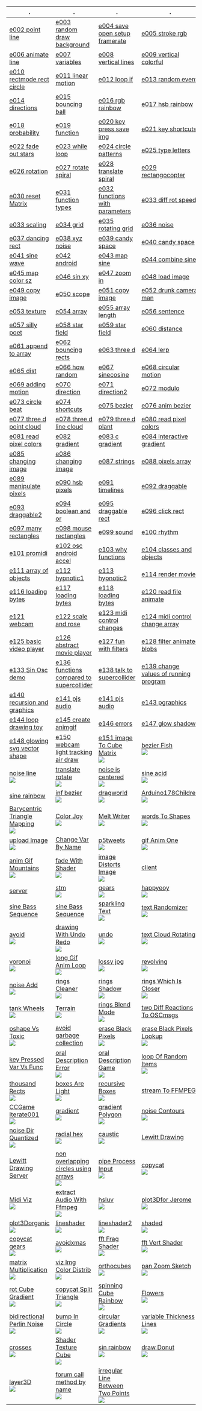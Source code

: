 | . | . | . | . |
| --- | --- | --- | --- |
| [e002 point line](https://github.com/hamoid/Fun-Programming/blob/master/processing/01/e002_point_line/) | [e003 random draw background](https://github.com/hamoid/Fun-Programming/blob/master/processing/01/e003_random_draw_background/) | [e004 save open setup framerate](https://github.com/hamoid/Fun-Programming/blob/master/processing/01/e004_save_open_setup_framerate/) | [e005 stroke rgb](https://github.com/hamoid/Fun-Programming/blob/master/processing/01/e005_stroke_rgb/)  |
| [e006 animate line](https://github.com/hamoid/Fun-Programming/blob/master/processing/01/e006_animate_line/) | [e007 variables](https://github.com/hamoid/Fun-Programming/blob/master/processing/01/e007_variables/) | [e008 vertical lines](https://github.com/hamoid/Fun-Programming/blob/master/processing/01/e008_vertical_lines/) | [e009 vertical colorful](https://github.com/hamoid/Fun-Programming/blob/master/processing/01/e009_vertical_colorful/)  |
| [e010 rectmode rect circle](https://github.com/hamoid/Fun-Programming/blob/master/processing/01/e010_rectmode_rect_circle/) | [e011 linear motion](https://github.com/hamoid/Fun-Programming/blob/master/processing/01/e011_linear_motion/) | [e012 loop if](https://github.com/hamoid/Fun-Programming/blob/master/processing/01/e012_loop_if/) | [e013 random event](https://github.com/hamoid/Fun-Programming/blob/master/processing/01/e013_random_event/)  |
| [e014 directions](https://github.com/hamoid/Fun-Programming/blob/master/processing/01/e014_directions/) | [e015 bouncing ball](https://github.com/hamoid/Fun-Programming/blob/master/processing/01/e015_bouncing_ball/) | [e016 rgb rainbow](https://github.com/hamoid/Fun-Programming/blob/master/processing/01/e016_rgb_rainbow/) | [e017 hsb rainbow](https://github.com/hamoid/Fun-Programming/blob/master/processing/01/e017_hsb_rainbow/)  |
| [e018 probability](https://github.com/hamoid/Fun-Programming/blob/master/processing/01/e018_probability/) | [e019 function](https://github.com/hamoid/Fun-Programming/blob/master/processing/01/e019_function/) | [e020 key press save img](https://github.com/hamoid/Fun-Programming/blob/master/processing/01/e020_key_press_save_img/) | [e021 key shortcuts](https://github.com/hamoid/Fun-Programming/blob/master/processing/01/e021_key_shortcuts/)  |
| [e022 fade out stars](https://github.com/hamoid/Fun-Programming/blob/master/processing/01/e022_fade_out_stars/) | [e023 while loop](https://github.com/hamoid/Fun-Programming/blob/master/processing/01/e023_while_loop/) | [e024 circle patterns](https://github.com/hamoid/Fun-Programming/blob/master/processing/01/e024_circle_patterns/) | [e025 type letters](https://github.com/hamoid/Fun-Programming/blob/master/processing/01/e025_type_letters/)  |
| [e026 rotation](https://github.com/hamoid/Fun-Programming/blob/master/processing/02/e026_rotation/) | [e027 rotate spiral](https://github.com/hamoid/Fun-Programming/blob/master/processing/02/e027_rotate_spiral/) | [e028 translate spiral](https://github.com/hamoid/Fun-Programming/blob/master/processing/02/e028_translate_spiral/) | [e029 rectangocopter](https://github.com/hamoid/Fun-Programming/blob/master/processing/02/e029_rectangocopter/)  |
| [e030 reset Matrix](https://github.com/hamoid/Fun-Programming/blob/master/processing/02/e030_resetMatrix/) | [e031 function types](https://github.com/hamoid/Fun-Programming/blob/master/processing/02/e031_function_types/) | [e032 functions with parameters](https://github.com/hamoid/Fun-Programming/blob/master/processing/02/e032_functions_with_parameters/) | [e033 diff rot speed](https://github.com/hamoid/Fun-Programming/blob/master/processing/02/e033_diff_rot_speed/)  |
| [e033 scaling](https://github.com/hamoid/Fun-Programming/blob/master/processing/02/e033_scaling/) | [e034 grid](https://github.com/hamoid/Fun-Programming/blob/master/processing/02/e034_grid/) | [e035 rotating grid](https://github.com/hamoid/Fun-Programming/blob/master/processing/02/e035_rotating_grid/) | [e036 noise](https://github.com/hamoid/Fun-Programming/blob/master/processing/02/e036_noise/)  |
| [e037 dancing rect](https://github.com/hamoid/Fun-Programming/blob/master/processing/02/e037_dancing_rect/) | [e038 xyz noise](https://github.com/hamoid/Fun-Programming/blob/master/processing/02/e038_xyz_noise/) | [e039 candy space](https://github.com/hamoid/Fun-Programming/blob/master/processing/02/e039_candy_space/) | [e040 candy space](https://github.com/hamoid/Fun-Programming/blob/master/processing/02/e040_candy_space/)  |
| [e041 sine wave](https://github.com/hamoid/Fun-Programming/blob/master/processing/02/e041_sine_wave/) | [e042 android](https://github.com/hamoid/Fun-Programming/blob/master/processing/02/e042_android/) | [e043 map sine](https://github.com/hamoid/Fun-Programming/blob/master/processing/02/e043_map_sine/) | [e044 combine sine](https://github.com/hamoid/Fun-Programming/blob/master/processing/02/e044_combine_sine/)  |
| [e045 map color sz](https://github.com/hamoid/Fun-Programming/blob/master/processing/02/e045_map_color_sz/) | [e046 sin xy](https://github.com/hamoid/Fun-Programming/blob/master/processing/02/e046_sin_xy/) | [e047 zoom in](https://github.com/hamoid/Fun-Programming/blob/master/processing/02/e047_zoom_in/) | [e048 load image](https://github.com/hamoid/Fun-Programming/blob/master/processing/02/e048_load_image/)  |
| [e049 copy image](https://github.com/hamoid/Fun-Programming/blob/master/processing/02/e049_copy_image/) | [e050 scope](https://github.com/hamoid/Fun-Programming/blob/master/processing/02/e050_scope/) | [e051 copy image](https://github.com/hamoid/Fun-Programming/blob/master/processing/03/e051_copy_image/) | [e052 drunk camera man](https://github.com/hamoid/Fun-Programming/blob/master/processing/03/e052_drunk_camera_man/)  |
| [e053 texture](https://github.com/hamoid/Fun-Programming/blob/master/processing/03/e053_texture/) | [e054 array](https://github.com/hamoid/Fun-Programming/blob/master/processing/03/e054_array/) | [e055 array length](https://github.com/hamoid/Fun-Programming/blob/master/processing/03/e055_array_length/) | [e056 sentence](https://github.com/hamoid/Fun-Programming/blob/master/processing/03/e056_sentence/)  |
| [e057 silly poet](https://github.com/hamoid/Fun-Programming/blob/master/processing/03/e057_silly_poet/) | [e058 star field](https://github.com/hamoid/Fun-Programming/blob/master/processing/03/e058_star_field/) | [e059 star field](https://github.com/hamoid/Fun-Programming/blob/master/processing/03/e059_star_field/) | [e060 distance](https://github.com/hamoid/Fun-Programming/blob/master/processing/03/e060_distance/)  |
| [e061 append to array](https://github.com/hamoid/Fun-Programming/blob/master/processing/03/e061_append_to_array/) | [e062 bouncing rects](https://github.com/hamoid/Fun-Programming/blob/master/processing/03/e062_bouncing_rects/) | [e063 three d](https://github.com/hamoid/Fun-Programming/blob/master/processing/03/e063_three_d/) | [e064 lerp](https://github.com/hamoid/Fun-Programming/blob/master/processing/03/e064_lerp/)  |
| [e065 dist](https://github.com/hamoid/Fun-Programming/blob/master/processing/03/e065_dist/) | [e066 how random](https://github.com/hamoid/Fun-Programming/blob/master/processing/03/e066_how_random/) | [e067 sinecosine](https://github.com/hamoid/Fun-Programming/blob/master/processing/03/e067_sinecosine/) | [e068 circular motion](https://github.com/hamoid/Fun-Programming/blob/master/processing/03/e068_circular_motion/)  |
| [e069 adding motion](https://github.com/hamoid/Fun-Programming/blob/master/processing/03/e069_adding_motion/) | [e070 direction](https://github.com/hamoid/Fun-Programming/blob/master/processing/03/e070_direction/) | [e071 direction2](https://github.com/hamoid/Fun-Programming/blob/master/processing/03/e071_direction2/) | [e072 modulo](https://github.com/hamoid/Fun-Programming/blob/master/processing/03/e072_modulo/)  |
| [e073 circle beat](https://github.com/hamoid/Fun-Programming/blob/master/processing/03/e073_circle_beat/) | [e074 shortcuts](https://github.com/hamoid/Fun-Programming/blob/master/processing/03/e074_shortcuts/) | [e075 bezier](https://github.com/hamoid/Fun-Programming/blob/master/processing/03/e075_bezier/) | [e076 anim bezier](https://github.com/hamoid/Fun-Programming/blob/master/processing/04/e076_anim_bezier/)  |
| [e077 three d point cloud](https://github.com/hamoid/Fun-Programming/blob/master/processing/04/e077_three_d_point_cloud/) | [e078 three d line cloud](https://github.com/hamoid/Fun-Programming/blob/master/processing/04/e078_three_d_line_cloud/) | [e079 three d plant](https://github.com/hamoid/Fun-Programming/blob/master/processing/04/e079_three_d_plant/) | [e080 read pixel colors](https://github.com/hamoid/Fun-Programming/blob/master/processing/04/e080_read_pixel_colors/)  |
| [e081 read pixel colors](https://github.com/hamoid/Fun-Programming/blob/master/processing/04/e081_read_pixel_colors/) | [e082 gradient](https://github.com/hamoid/Fun-Programming/blob/master/processing/04/e082_gradient/) | [e083 c gradient](https://github.com/hamoid/Fun-Programming/blob/master/processing/04/e083_c_gradient/) | [e084 interactive gradient](https://github.com/hamoid/Fun-Programming/blob/master/processing/04/e084_interactive_gradient/)  |
| [e085 changing image](https://github.com/hamoid/Fun-Programming/blob/master/processing/04/e085_changing_image/) | [e086 changing image](https://github.com/hamoid/Fun-Programming/blob/master/processing/04/e086_changing_image/) | [e087 strings](https://github.com/hamoid/Fun-Programming/blob/master/processing/04/e087_strings/) | [e088 pixels array](https://github.com/hamoid/Fun-Programming/blob/master/processing/04/e088_pixels_array/)  |
| [e089 manipulate pixels](https://github.com/hamoid/Fun-Programming/blob/master/processing/04/e089_manipulate_pixels/) | [e090 hsb pixels](https://github.com/hamoid/Fun-Programming/blob/master/processing/04/e090_hsb_pixels/) | [e091 timelines](https://github.com/hamoid/Fun-Programming/blob/master/processing/04/e091_timelines/) | [e092 draggable](https://github.com/hamoid/Fun-Programming/blob/master/processing/04/e092_draggable/)  |
| [e093 draggable2](https://github.com/hamoid/Fun-Programming/blob/master/processing/04/e093_draggable2/) | [e094 boolean and or](https://github.com/hamoid/Fun-Programming/blob/master/processing/04/e094_boolean_and_or/) | [e095 draggable rect](https://github.com/hamoid/Fun-Programming/blob/master/processing/04/e095_draggable_rect/) | [e096 click rect](https://github.com/hamoid/Fun-Programming/blob/master/processing/04/e096_click_rect/)  |
| [e097 many rectangles](https://github.com/hamoid/Fun-Programming/blob/master/processing/04/e097_many_rectangles/) | [e098 mouse rectangles](https://github.com/hamoid/Fun-Programming/blob/master/processing/04/e098_mouse_rectangles/) | [e099 sound](https://github.com/hamoid/Fun-Programming/blob/master/processing/04/e099_sound/) | [e100 rhythm](https://github.com/hamoid/Fun-Programming/blob/master/processing/04/e100_rhythm/)  |
| [e101 promidi](https://github.com/hamoid/Fun-Programming/blob/master/processing/05/e101_promidi/) | [e102 osc android accel](https://github.com/hamoid/Fun-Programming/blob/master/processing/05/e102_osc_android_accel/) | [e103 why functions](https://github.com/hamoid/Fun-Programming/blob/master/processing/05/e103_why_functions/) | [e104 classes and objects](https://github.com/hamoid/Fun-Programming/blob/master/processing/05/e104_classes_and_objects/)  |
| [e111 array of objects](https://github.com/hamoid/Fun-Programming/blob/master/processing/05/e111_array_of_objects/) | [e112 hypnotic1](https://github.com/hamoid/Fun-Programming/blob/master/processing/05/e112_hypnotic1/) | [e113 hypnotic2](https://github.com/hamoid/Fun-Programming/blob/master/processing/05/e113_hypnotic2/) | [e114 render movie](https://github.com/hamoid/Fun-Programming/blob/master/processing/05/e114_render_movie/)  |
| [e116 loading bytes](https://github.com/hamoid/Fun-Programming/blob/master/processing/05/e116_loading_bytes/) | [e117 loading bytes](https://github.com/hamoid/Fun-Programming/blob/master/processing/05/e117_loading_bytes/) | [e118 loading bytes](https://github.com/hamoid/Fun-Programming/blob/master/processing/05/e118_loading_bytes/) | [e120 read file animate](https://github.com/hamoid/Fun-Programming/blob/master/processing/05/e120_read_file_animate/)  |
| [e121 webcam](https://github.com/hamoid/Fun-Programming/blob/master/processing/05/e121_webcam/) | [e122 scale and rose](https://github.com/hamoid/Fun-Programming/blob/master/processing/05/e122_scale_and_rose/) | [e123 midi control changes](https://github.com/hamoid/Fun-Programming/blob/master/processing/05/e123_midi_control_changes/) | [e124 midi control change array](https://github.com/hamoid/Fun-Programming/blob/master/processing/05/e124_midi_control_change_array/)  |
| [e125 basic video player](https://github.com/hamoid/Fun-Programming/blob/master/processing/05/e125_basic_video_player/) | [e126 abstract movie player](https://github.com/hamoid/Fun-Programming/blob/master/processing/06/e126_abstract_movie_player/) | [e127 fun with filters](https://github.com/hamoid/Fun-Programming/blob/master/processing/06/e127_fun_with_filters/) | [e128 filter animated blobs](https://github.com/hamoid/Fun-Programming/blob/master/processing/06/e128_filter_animated_blobs/)  |
| [e133 Sin Osc demo](https://github.com/hamoid/Fun-Programming/blob/master/processing/06/e133_SinOsc_demo/) | [e136 functions compared to supercollider](https://github.com/hamoid/Fun-Programming/blob/master/processing/06/e136_functions_compared_to_supercollider/) | [e138 talk to supercollider](https://github.com/hamoid/Fun-Programming/blob/master/processing/06/e138_talk_to_supercollider/) | [e139 change values of running program](https://github.com/hamoid/Fun-Programming/blob/master/processing/06/e139_change_values_of_running_program/)  |
| [e140 recursion and graphics](https://github.com/hamoid/Fun-Programming/blob/master/processing/06/e140_recursion_and_graphics/) | [e141 pjs audio](https://github.com/hamoid/Fun-Programming/blob/master/processing/06/e141_pjs_audio/) | [e141 pjs audio](https://github.com/hamoid/Fun-Programming/blob/master/processing/06/e141_pjs_audio/web-export/) | [e143 pgraphics](https://github.com/hamoid/Fun-Programming/blob/master/processing/06/e143_pgraphics/)  |
| [e144 loop drawing toy](https://github.com/hamoid/Fun-Programming/blob/master/processing/06/e144_loop_drawing_toy/) | [e145 create animgif](https://github.com/hamoid/Fun-Programming/blob/master/processing/06/e145_create_animgif/) | [e146 errors](https://github.com/hamoid/Fun-Programming/blob/master/processing/06/e146_errors/) | [e147 glow shadow](https://github.com/hamoid/Fun-Programming/blob/master/processing/06/e147_glow_shadow/)  |
| [e148 glowing svg vector shape](https://github.com/hamoid/Fun-Programming/blob/master/processing/06/e148_glowing_svg_vector_shape/) | [e150 webcam light tracking air draw](https://github.com/hamoid/Fun-Programming/blob/master/processing/06/e150_webcam_light_tracking_air_draw/) | [e151 image To Cube Matrix<br>![](07/e151_imageToCubeMatrix/.thumb.jpg)](https://github.com/hamoid/Fun-Programming/blob/master/processing/07/e151_imageToCubeMatrix/) | [bezier Fish<br>![](ideas/2011/05/bezierFish/.thumb.jpg)](https://github.com/hamoid/Fun-Programming/blob/master/processing/ideas/2011/05/bezierFish/)  |
| [noise line<br>![](ideas/2011/08/noise_line/.thumb.jpg)](https://github.com/hamoid/Fun-Programming/blob/master/processing/ideas/2011/08/noise_line/) | [translate rotate<br>![](ideas/2011/08/translate_rotate/.thumb.jpg)](https://github.com/hamoid/Fun-Programming/blob/master/processing/ideas/2011/08/translate_rotate/) | [noise is centered<br>![](ideas/2011/09/noise_is_centered/.thumb.jpg)](https://github.com/hamoid/Fun-Programming/blob/master/processing/ideas/2011/09/noise_is_centered/) | [sine acid<br>![](ideas/2011/09/sine_acid/.thumb.jpg)](https://github.com/hamoid/Fun-Programming/blob/master/processing/ideas/2011/09/sine_acid/)  |
| [sine rainbow](https://github.com/hamoid/Fun-Programming/blob/master/processing/ideas/2011/09/sine_rainbow/) | [inf bezier<br>![](ideas/2012/02/inf_bezier/.thumb.jpg)](https://github.com/hamoid/Fun-Programming/blob/master/processing/ideas/2012/02/inf_bezier/) | [dragworld<br>![](ideas/2012/06/dragworld/.thumb.jpg)](https://github.com/hamoid/Fun-Programming/blob/master/processing/ideas/2012/06/dragworld/) | [Arduino178Children<br>![](ideas/2013/01/Arduino178Children/.thumb.jpg)](https://github.com/hamoid/Fun-Programming/blob/master/processing/ideas/2013/01/Arduino178Children/)  |
| [Barycentric Triangle Mapping<br>![](ideas/2013/02/BarycentricTriangleMapping/.thumb.jpg)](https://github.com/hamoid/Fun-Programming/blob/master/processing/ideas/2013/02/BarycentricTriangleMapping/) | [Color Joy<br>![](ideas/2013/02/ColorJoy/.thumb.jpg)](https://github.com/hamoid/Fun-Programming/blob/master/processing/ideas/2013/02/ColorJoy/) | [Melt Writer<br>![](ideas/2013/02/MeltWriter/.thumb.jpg)](https://github.com/hamoid/Fun-Programming/blob/master/processing/ideas/2013/02/MeltWriter/) | [words To Shapes<br>![](ideas/2013/06/wordsToShapes/.thumb.jpg)](https://github.com/hamoid/Fun-Programming/blob/master/processing/ideas/2013/06/wordsToShapes/)  |
| [upload Image<br>![](ideas/2013/07/uploadImage/.thumb.jpg)](https://github.com/hamoid/Fun-Programming/blob/master/processing/ideas/2013/07/uploadImage/) | [Change Var By Name](https://github.com/hamoid/Fun-Programming/blob/master/processing/ideas/2013/08/ChangeVarByName/) | [p5tweets<br>![](ideas/2013/08/p5tweets/.thumb.jpg)](https://github.com/hamoid/Fun-Programming/blob/master/processing/ideas/2013/08/p5tweets/) | [gif Anim One<br>![](ideas/2013/10/gifAnimOne/.thumb.jpg)](https://github.com/hamoid/Fun-Programming/blob/master/processing/ideas/2013/10/gifAnimOne/)  |
| [anim Gif Mountains<br>![](ideas/2013/11/animGifMountains/.thumb.jpg)](https://github.com/hamoid/Fun-Programming/blob/master/processing/ideas/2013/11/animGifMountains/) | [fade With Shader<br>![](ideas/2013/11/fadeWithShader/.thumb.jpg)](https://github.com/hamoid/Fun-Programming/blob/master/processing/ideas/2013/11/fadeWithShader/) | [image Distorts Image<br>![](ideas/2013/11/imageDistortsImage/.thumb.jpg)](https://github.com/hamoid/Fun-Programming/blob/master/processing/ideas/2013/11/imageDistortsImage/) | [client](https://github.com/hamoid/Fun-Programming/blob/master/processing/ideas/2013/11/prettyDecentDisplay/client/)  |
| [server](https://github.com/hamoid/Fun-Programming/blob/master/processing/ideas/2013/11/prettyDecentDisplay/server/) | [stm<br>![](ideas/2013/11/stm/.thumb.jpg)](https://github.com/hamoid/Fun-Programming/blob/master/processing/ideas/2013/11/stm/) | [gears<br>![](ideas/2013/12/gears/.thumb.jpg)](https://github.com/hamoid/Fun-Programming/blob/master/processing/ideas/2013/12/gears/) | [happyeoy<br>![](ideas/2013/12/happyeoy/.thumb.jpg)](https://github.com/hamoid/Fun-Programming/blob/master/processing/ideas/2013/12/happyeoy/)  |
| [sine Bass Sequence](https://github.com/hamoid/Fun-Programming/blob/master/processing/ideas/2013/12/sineBassSequence/) | [sine Bass Sequence](https://github.com/hamoid/Fun-Programming/blob/master/processing/ideas/2013/12/sineBassSequence/) | [sparkling Text<br>![](ideas/2013/12/sparklingText/.thumb.jpg)](https://github.com/hamoid/Fun-Programming/blob/master/processing/ideas/2013/12/sparklingText/) | [text Randomizer<br>![](ideas/2013/12/textRandomizer/.thumb.jpg)](https://github.com/hamoid/Fun-Programming/blob/master/processing/ideas/2013/12/textRandomizer/)  |
| [avoid<br>![](ideas/2014/01/avoid/.thumb.jpg)](https://github.com/hamoid/Fun-Programming/blob/master/processing/ideas/2014/01/avoid/) | [drawing With Undo Redo<br>![](ideas/2014/01/drawingWithUndoRedo/.thumb.jpg)](https://github.com/hamoid/Fun-Programming/blob/master/processing/ideas/2014/01/drawingWithUndoRedo/) | [undo<br>![](ideas/2014/01/undo/.thumb.jpg)](https://github.com/hamoid/Fun-Programming/blob/master/processing/ideas/2014/01/undo/) | [text Cloud Rotating<br>![](ideas/2014/02/textCloudRotating/.thumb.jpg)](https://github.com/hamoid/Fun-Programming/blob/master/processing/ideas/2014/02/textCloudRotating/)  |
| [voronoi<br>![](ideas/2014/02/voronoi/.thumb.jpg)](https://github.com/hamoid/Fun-Programming/blob/master/processing/ideas/2014/02/voronoi/) | [long Gif Anim Loop<br>![](ideas/2014/03/longGifAnimLoop/.thumb.jpg)](https://github.com/hamoid/Fun-Programming/blob/master/processing/ideas/2014/03/longGifAnimLoop/) | [lossy jpg<br>![](ideas/2014/03/lossy_jpg/.thumb.jpg)](https://github.com/hamoid/Fun-Programming/blob/master/processing/ideas/2014/03/lossy_jpg/) | [revolving<br>![](ideas/2014/03/revolving/.thumb.jpg)](https://github.com/hamoid/Fun-Programming/blob/master/processing/ideas/2014/03/revolving/)  |
| [noise Add<br>![](ideas/2014/04/noiseAdd/.thumb.jpg)](https://github.com/hamoid/Fun-Programming/blob/master/processing/ideas/2014/04/noiseAdd/) | [rings Cleaner<br>![](ideas/2014/04/ringsCleaner/.thumb.jpg)](https://github.com/hamoid/Fun-Programming/blob/master/processing/ideas/2014/04/ringsCleaner/) | [rings Shadow<br>![](ideas/2014/04/ringsShadow/.thumb.jpg)](https://github.com/hamoid/Fun-Programming/blob/master/processing/ideas/2014/04/ringsShadow/) | [rings Which Is Closer<br>![](ideas/2014/04/ringsWhichIsCloser/.thumb.jpg)](https://github.com/hamoid/Fun-Programming/blob/master/processing/ideas/2014/04/ringsWhichIsCloser/)  |
| [tank Wheels<br>![](ideas/2014/04/tankWheels/.thumb.jpg)](https://github.com/hamoid/Fun-Programming/blob/master/processing/ideas/2014/04/tankWheels/) | [Terrain<br>![](ideas/2014/05/Terrain/.thumb.jpg)](https://github.com/hamoid/Fun-Programming/blob/master/processing/ideas/2014/05/Terrain/) | [rings Blend Mode<br>![](ideas/2014/05/ringsBlendMode/.thumb.jpg)](https://github.com/hamoid/Fun-Programming/blob/master/processing/ideas/2014/05/ringsBlendMode/) | [two Diff Reactions To OSCmsgs](https://github.com/hamoid/Fun-Programming/blob/master/processing/ideas/2014/05/twoDiffReactionsToOSCmsgs/)  |
| [pshape Vs Toxic<br>![](ideas/2014/06/pshapeVsToxic/.thumb.jpg)](https://github.com/hamoid/Fun-Programming/blob/master/processing/ideas/2014/06/pshapeVsToxic/) | [avoid garbage collection](https://github.com/hamoid/Fun-Programming/blob/master/processing/ideas/2014/08/avoid_garbage_collection/) | [erase Black Pixels<br>![](ideas/2014/09/eraseBlackPixels/.thumb.jpg)](https://github.com/hamoid/Fun-Programming/blob/master/processing/ideas/2014/09/eraseBlackPixels/) | [erase Black Pixels Lookup<br>![](ideas/2014/09/eraseBlackPixelsLookup/.thumb.jpg)](https://github.com/hamoid/Fun-Programming/blob/master/processing/ideas/2014/09/eraseBlackPixelsLookup/)  |
| [key Pressed Var Vs Func](https://github.com/hamoid/Fun-Programming/blob/master/processing/ideas/2014/10/keyPressedVarVsFunc/) | [oral Description Error<br>![](ideas/2014/10/oralDescriptionError/.thumb.jpg)](https://github.com/hamoid/Fun-Programming/blob/master/processing/ideas/2014/10/oralDescriptionError/) | [oral Description Game<br>![](ideas/2014/10/oralDescriptionGame/.thumb.jpg)](https://github.com/hamoid/Fun-Programming/blob/master/processing/ideas/2014/10/oralDescriptionGame/) | [loop Of Random Items<br>![](ideas/2014/11/loopOfRandomItems/.thumb.jpg)](https://github.com/hamoid/Fun-Programming/blob/master/processing/ideas/2014/11/loopOfRandomItems/)  |
| [thousand Rects<br>![](ideas/2014/11/thousandRects/.thumb.jpg)](https://github.com/hamoid/Fun-Programming/blob/master/processing/ideas/2014/11/thousandRects/) | [boxes Are Light<br>![](ideas/2015/01/boxesAreLight/.thumb.jpg)](https://github.com/hamoid/Fun-Programming/blob/master/processing/ideas/2015/01/boxesAreLight/) | [recursive Boxes<br>![](ideas/2015/01/recursiveBoxes/.thumb.jpg)](https://github.com/hamoid/Fun-Programming/blob/master/processing/ideas/2015/01/recursiveBoxes/) | [stream To FFMPEG](https://github.com/hamoid/Fun-Programming/blob/master/processing/ideas/2015/01/streamToFFMPEG/)  |
| [CCGame Iterate001<br>![](ideas/2015/02/CCGame_Iterate001/.thumb.jpg)](https://github.com/hamoid/Fun-Programming/blob/master/processing/ideas/2015/02/CCGame_Iterate001/) | [gradient<br>![](ideas/2015/03/gradient/.thumb.jpg)](https://github.com/hamoid/Fun-Programming/blob/master/processing/ideas/2015/03/gradient/) | [gradient Polygon<br>![](ideas/2015/03/gradientPolygon/.thumb.jpg)](https://github.com/hamoid/Fun-Programming/blob/master/processing/ideas/2015/03/gradientPolygon/) | [noise Contours<br>![](ideas/2015/09/noiseContours/.thumb.jpg)](https://github.com/hamoid/Fun-Programming/blob/master/processing/ideas/2015/09/noiseContours/)  |
| [noise Dir Quantized<br>![](ideas/2015/09/noiseDirQuantized/.thumb.jpg)](https://github.com/hamoid/Fun-Programming/blob/master/processing/ideas/2015/09/noiseDirQuantized/) | [radial hex<br>![](ideas/2015/09/radial_hex/.thumb.jpg)](https://github.com/hamoid/Fun-Programming/blob/master/processing/ideas/2015/09/radial_hex/) | [caustic<br>![](ideas/2016/02/caustic/.thumb.jpg)](https://github.com/hamoid/Fun-Programming/blob/master/processing/ideas/2016/02/caustic/) | [Lewitt Drawing](https://github.com/hamoid/Fun-Programming/blob/master/processing/ideas/2016/05/LewittDrawing/)  |
| [Lewitt Drawing Server](https://github.com/hamoid/Fun-Programming/blob/master/processing/ideas/2016/05/LewittDrawingServer/) | [non overlapping circles using arrays<br>![](ideas/2016/07/non_overlapping_circles_using_arrays/.thumb.jpg)](https://github.com/hamoid/Fun-Programming/blob/master/processing/ideas/2016/07/non_overlapping_circles_using_arrays/) | [pipe Process Input<br>![](ideas/2016/07/pipeProcessInput/.thumb.jpg)](https://github.com/hamoid/Fun-Programming/blob/master/processing/ideas/2016/07/pipeProcessInput/) | [copycat<br>![](ideas/2017/01/copycat/.thumb.jpg)](https://github.com/hamoid/Fun-Programming/blob/master/processing/ideas/2017/01/copycat/)  |
| [Midi Viz<br>![](ideas/2017/04/MidiViz/.thumb.jpg)](https://github.com/hamoid/Fun-Programming/blob/master/processing/ideas/2017/04/MidiViz/) | [extract Audio With Ffmpeg<br>![](ideas/2017/05/extractAudioWithFfmpeg/.thumb.jpg)](https://github.com/hamoid/Fun-Programming/blob/master/processing/ideas/2017/05/extractAudioWithFfmpeg/) | [hsluv<br>![](ideas/2017/05/hsluv/.thumb.jpg)](https://github.com/hamoid/Fun-Programming/blob/master/processing/ideas/2017/05/hsluv/) | [plot3Dfor Jerome<br>![](ideas/2017/05/plot3DforJerome/.thumb.jpg)](https://github.com/hamoid/Fun-Programming/blob/master/processing/ideas/2017/05/plot3DforJerome/)  |
| [plot3Dorganic<br>![](ideas/2017/05/plot3Dorganic/.thumb.jpg)](https://github.com/hamoid/Fun-Programming/blob/master/processing/ideas/2017/05/plot3Dorganic/) | [lineshader<br>![](ideas/2017/08/lineshader/.thumb.jpg)](https://github.com/hamoid/Fun-Programming/blob/master/processing/ideas/2017/08/lineshader/) | [lineshader2<br>![](ideas/2017/08/lineshader2/.thumb.jpg)](https://github.com/hamoid/Fun-Programming/blob/master/processing/ideas/2017/08/lineshader2/) | [shaded<br>![](ideas/2017/08/shaded/.thumb.jpg)](https://github.com/hamoid/Fun-Programming/blob/master/processing/ideas/2017/08/shaded/)  |
| [copycat gears<br>![](ideas/2017/10/copycat_gears/.thumb.jpg)](https://github.com/hamoid/Fun-Programming/blob/master/processing/ideas/2017/10/copycat_gears/) | [avoidxmas<br>![](ideas/2017/12/avoidxmas/.thumb.jpg)](https://github.com/hamoid/Fun-Programming/blob/master/processing/ideas/2017/12/avoidxmas/) | [fft Frag Shader<br>![](ideas/2018/03/fftFragShader/.thumb.jpg)](https://github.com/hamoid/Fun-Programming/blob/master/processing/ideas/2018/03/fftFragShader/) | [fft Vert Shader<br>![](ideas/2018/03/fftVertShader/.thumb.jpg)](https://github.com/hamoid/Fun-Programming/blob/master/processing/ideas/2018/03/fftVertShader/)  |
| [matrix Multiplication<br>![](ideas/2018/03/matrixMultiplication/.thumb.jpg)](https://github.com/hamoid/Fun-Programming/blob/master/processing/ideas/2018/03/matrixMultiplication/) | [viz Img Color Distrib<br>![](ideas/2018/03/vizImgColorDistrib/.thumb.jpg)](https://github.com/hamoid/Fun-Programming/blob/master/processing/ideas/2018/03/vizImgColorDistrib/) | [orthocubes<br>![](ideas/2018/04/orthocubes/.thumb.jpg)](https://github.com/hamoid/Fun-Programming/blob/master/processing/ideas/2018/04/orthocubes/) | [pan Zoom Sketch<br>![](ideas/2018/08/panZoomSketch/.thumb.jpg)](https://github.com/hamoid/Fun-Programming/blob/master/processing/ideas/2018/08/panZoomSketch/)  |
| [rot Cube Gradient<br>![](ideas/2018/09/rotCubeGradient/.thumb.jpg)](https://github.com/hamoid/Fun-Programming/blob/master/processing/ideas/2018/09/rotCubeGradient/) | [copycat Split Triangle<br>![](ideas/2018/10/copycatSplitTriangle/.thumb.jpg)](https://github.com/hamoid/Fun-Programming/blob/master/processing/ideas/2018/10/copycatSplitTriangle/) | [spinning Cube Rainbow<br>![](ideas/2018/10/spinningCubeRainbow/.thumb.jpg)](https://github.com/hamoid/Fun-Programming/blob/master/processing/ideas/2018/10/spinningCubeRainbow/) | [Flowers<br>![](ideas/2018/11/Flowers/.thumb.jpg)](https://github.com/hamoid/Fun-Programming/blob/master/processing/ideas/2018/11/Flowers/)  |
| [bidirectional Perlin Noise<br>![](ideas/2019/01/bidirectionalPerlinNoise/.thumb.jpg)](https://github.com/hamoid/Fun-Programming/blob/master/processing/ideas/2019/01/bidirectionalPerlinNoise/) | [bump In Circle<br>![](ideas/2019/01/bumpInCircle/.thumb.jpg)](https://github.com/hamoid/Fun-Programming/blob/master/processing/ideas/2019/01/bumpInCircle/) | [circular Gradients<br>![](ideas/2019/04/circularGradients/.thumb.jpg)](https://github.com/hamoid/Fun-Programming/blob/master/processing/ideas/2019/04/circularGradients/) | [variable Thickness Lines<br>![](ideas/2019/04/variableThicknessLines/.thumb.jpg)](https://github.com/hamoid/Fun-Programming/blob/master/processing/ideas/2019/04/variableThicknessLines/)  |
| [crosses<br>![](ideas/2019/06/crosses/.thumb.jpg)](https://github.com/hamoid/Fun-Programming/blob/master/processing/ideas/2019/06/crosses/) | [Shader Texture Cube<br>![](ideas/2019/08/ShaderTextureCube/.thumb.jpg)](https://github.com/hamoid/Fun-Programming/blob/master/processing/ideas/2019/08/ShaderTextureCube/) | [sin rainbow<br>![](ideas/2019/09/sin_rainbow/.thumb.jpg)](https://github.com/hamoid/Fun-Programming/blob/master/processing/ideas/2019/09/sin_rainbow/) | [draw Donut<br>![](ideas/2019/11/drawDonut/.thumb.jpg)](https://github.com/hamoid/Fun-Programming/blob/master/processing/ideas/2019/11/drawDonut/)  |
| [layer3D<br>![](ideas/2019/11/layer3D/.thumb.jpg)](https://github.com/hamoid/Fun-Programming/blob/master/processing/ideas/2019/11/layer3D/) | [forum call method by name<br>![](ideas/2020/01/forum_call_method_by_name/.thumb.jpg)](https://github.com/hamoid/Fun-Programming/blob/master/processing/ideas/2020/01/forum_call_method_by_name/) | [irregular Line Between Two Points<br>![](ideas/2020/03/irregularLineBetweenTwoPoints/.thumb.jpg)](https://github.com/hamoid/Fun-Programming/blob/master/processing/ideas/2020/03/irregularLineBetweenTwoPoints/) 